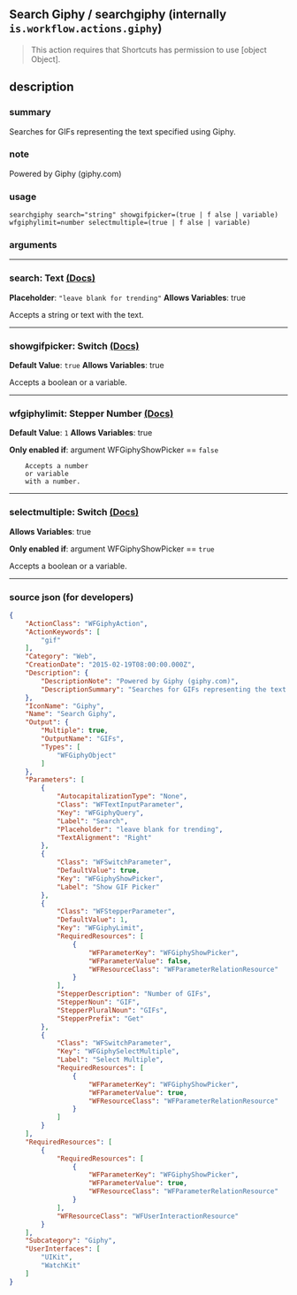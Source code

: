 
## Search Giphy / searchgiphy (internally `is.workflow.actions.giphy`)

> This action requires that Shortcuts has permission to use [object Object].


## description

### summary

Searches for GIFs representing the text specified using Giphy.


### note

Powered by Giphy (giphy.com)


### usage
```
searchgiphy search="string" showgifpicker=(true | f alse | variable) wfgiphylimit=number selectmultiple=(true | f alse | variable)
```

### arguments

---

### search: Text [(Docs)](https://pfgithub.github.io/shortcutslang/gettingstarted#text-field)
**Placeholder**: `"leave blank for trending"`
**Allows Variables**: true



Accepts a string 
or text
with the text.

---

### showgifpicker: Switch [(Docs)](https://pfgithub.github.io/shortcutslang/gettingstarted#switch-or-expanding-or-boolean-fields)
**Default Value**: ```
		true
		```
**Allows Variables**: true



Accepts a boolean
or a variable.

---

### wfgiphylimit: Stepper Number [(Docs)](https://pfgithub.github.io/shortcutslang/gettingstarted#stepper-number-fields)
**Default Value**: `1`
**Allows Variables**: true

**Only enabled if**: argument WFGiphyShowPicker == `false`

		Accepts a number 
		or variable
		with a number.

---

### selectmultiple: Switch [(Docs)](https://pfgithub.github.io/shortcutslang/gettingstarted#switch-or-expanding-or-boolean-fields)
**Allows Variables**: true

**Only enabled if**: argument WFGiphyShowPicker == `true`

Accepts a boolean
or a variable.

---

### source json (for developers)

```json
{
	"ActionClass": "WFGiphyAction",
	"ActionKeywords": [
		"gif"
	],
	"Category": "Web",
	"CreationDate": "2015-02-19T08:00:00.000Z",
	"Description": {
		"DescriptionNote": "Powered by Giphy (giphy.com)",
		"DescriptionSummary": "Searches for GIFs representing the text specified using Giphy."
	},
	"IconName": "Giphy",
	"Name": "Search Giphy",
	"Output": {
		"Multiple": true,
		"OutputName": "GIFs",
		"Types": [
			"WFGiphyObject"
		]
	},
	"Parameters": [
		{
			"AutocapitalizationType": "None",
			"Class": "WFTextInputParameter",
			"Key": "WFGiphyQuery",
			"Label": "Search",
			"Placeholder": "leave blank for trending",
			"TextAlignment": "Right"
		},
		{
			"Class": "WFSwitchParameter",
			"DefaultValue": true,
			"Key": "WFGiphyShowPicker",
			"Label": "Show GIF Picker"
		},
		{
			"Class": "WFStepperParameter",
			"DefaultValue": 1,
			"Key": "WFGiphyLimit",
			"RequiredResources": [
				{
					"WFParameterKey": "WFGiphyShowPicker",
					"WFParameterValue": false,
					"WFResourceClass": "WFParameterRelationResource"
				}
			],
			"StepperDescription": "Number of GIFs",
			"StepperNoun": "GIF",
			"StepperPluralNoun": "GIFs",
			"StepperPrefix": "Get"
		},
		{
			"Class": "WFSwitchParameter",
			"Key": "WFGiphySelectMultiple",
			"Label": "Select Multiple",
			"RequiredResources": [
				{
					"WFParameterKey": "WFGiphyShowPicker",
					"WFParameterValue": true,
					"WFResourceClass": "WFParameterRelationResource"
				}
			]
		}
	],
	"RequiredResources": [
		{
			"RequiredResources": [
				{
					"WFParameterKey": "WFGiphyShowPicker",
					"WFParameterValue": true,
					"WFResourceClass": "WFParameterRelationResource"
				}
			],
			"WFResourceClass": "WFUserInteractionResource"
		}
	],
	"Subcategory": "Giphy",
	"UserInterfaces": [
		"UIKit",
		"WatchKit"
	]
}
```
